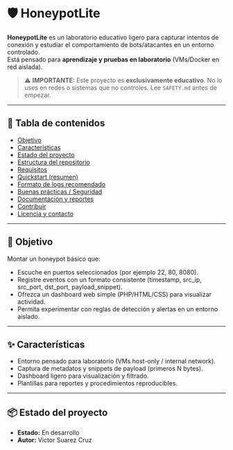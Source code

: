 # 🛡️ HoneypotLite

**HoneypotLite** es un laboratorio educativo ligero para capturar intentos de conexión y estudiar el comportamiento de bots/atacantes en un entorno controlado.  
Está pensado para **aprendizaje y pruebas en laboratorio** (VMs/Docker en red aislada).

> ⚠️ **IMPORTANTE:** Este proyecto es **exclusivamente educativo**. No lo uses en redes o sistemas que no controles. Lee `SAFETY.md` antes de empezar.

---

## 📌 Tabla de contenidos
- [Objetivo](#objetivo)  
- [Características](#caracter%C3%ADsticas)  
- [Estado del proyecto](#estado-del-proyecto)  
- [Estructura del repositorio](#estructura-del-repositorio)  
- [Requisitos](#requisitos)  
- [Quickstart (resumen)](#quickstart-resumen)  
- [Formato de logs recomendado](#formato-de-logs-recomendado)  
- [Buenas prácticas / Seguridad](#buenas-pr%C3%A1cticas--seguridad)  
- [Documentación y reportes](#documentaci%C3%B3n-y-reportes)  
- [Contribuir](#contribuir)  
- [Licencia y contacto](#licencia-y-contacto)

---

## 🎯 Objetivo
Montar un honeypot básico que:
- Escuche en puertos seleccionados (por ejemplo 22, 80, 8080).  
- Registre eventos con un formato consistente (timestamp, src_ip, src_port, dst_port, payload_snippet).  
- Ofrezca un dashboard web simple (PHP/HTML/CSS) para visualizar actividad.  
- Permita experimentar con reglas de detección y alertas en un entorno aislado.

---

## ✨ Características
- Entorno pensado para laboratorio (VMs host-only / internal network).  
- Captura de metadatos y snippets de payload (primeros N bytes).  
- Dashboard ligero para visualización y filtrado.  
- Plantillas para reportes y procedimientos reproducibles.

---

## 📦 Estado del proyecto
- **Estado:** En desarrollo  
- **Autor:** Victor Suarez Cruz  

